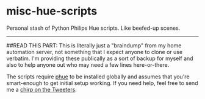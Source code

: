 # misc-hue-scripts
Personal stash of Python Philips Hue scripts. Like beefed-up scenes.

---

##READ THIS PART:
This is literally just a "braindump" from my home automation server, not something that I expect anyone to clone or use verbatim. I'm providing these publically as a sort of backup for myself and also to help anyone out who may need a few lines here-or-there.

The scripts require [phue](https://github.com/studioimaginaire/phue) to be installed globally and assumes that you're smart-enough to get initial setup working. If you need help, feel free to send me a [chirp on the Tweeters](https://twitter.com/synth3tk).
